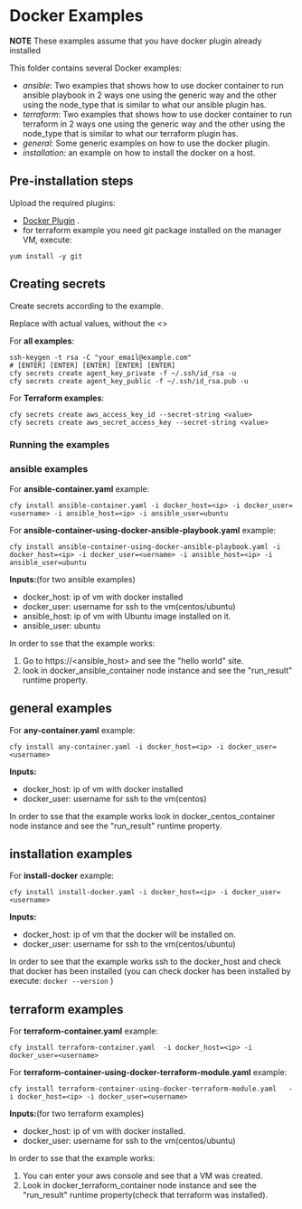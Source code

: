 # Docker Examples

**NOTE** These examples assume that you have docker plugin already installed

This folder contains several Docker examples:


  * _ansible_: Two examples that shows how to use docker container to run ansible playbook in 2 ways one using the generic way and the other using the node_type that is similar to what our ansible plugin has.
  * _terraform_: Two examples that shows how to use docker container to run terraform in 2 ways one using the generic way and the other using the node_type that is similar to what our terraform plugin has.
  * _general_: Some generic examples on how to use the docker plugin.
  * _installation_: an example on how to install the docker on a host.


## Pre-installation steps

Upload the required plugins:

  * [Docker Plugin](https://github.com/cloudify-cosmo/cloudify-docker-plugin/releases) .
  * for terraform example you need git package installed on the manager VM, 
  execute:
  ```
yum install -y git
```
## Creating secrets

Create secrets according to the example.

Replace <value> with actual values, without the <>

For **all examples**:

```shell
ssh-keygen -t rsa -C "your_email@example.com"
# [ENTER] [ENTER] [ENTER] [ENTER] [ENTER]
cfy secrets create agent_key_private -f ~/.ssh/id_rsa -u
cfy secrets create agent_key_public -f ~/.ssh/id_rsa.pub -u
```
         
For **Terraform examples**:
```shell
cfy secrets create aws_access_key_id --secret-string <value>
cfy secrets create aws_secret_access_key --secret-string <value>
```

### Running the examples


### ansible examples

For **ansible-container.yaml** example:
```shell
cfy install ansible-container.yaml -i docker_host=<ip> -i docker_user=<username> -i ansible_host=<ip> -i ansible_user=ubuntu
```
For **ansible-container-using-docker-ansible-playbook.yaml** example:
```shell script
cfy install ansible-container-using-docker-ansible-playbook.yaml -i docker_host=<ip> -i docker_user=<uername> -i ansible_host=<ip> -i ansible_user=ubuntu
```

 **Inputs:**(for two ansible examples)
 
 * docker_host: ip of vm with docker installed
 * docker_user: username for ssh to the vm(centos/ubuntu)
 * ansible_host: ip of vm with Ubuntu image installed on it.
 * ansible_user: ubuntu

In order to sse that the example works:
 1. Go to  https://<ansible_host> and see the "hello world" site.
 2. look in docker_ansible_container node instance and see the "run_result" runtime property.
   
## general examples

For **any-container.yaml** example:

```shell 
cfy install any-container.yaml -i docker_host=<ip> -i docker_user=<username>
```
 **Inputs:**
 
 * docker_host: ip of vm with docker installed
 * docker_user: username for ssh to the vm(centos)

In order to sse that the example works look in docker_centos_container node instance and see the "run_result" runtime property.
   
## installation examples

For **install-docker** example:
```shell script
cfy install install-docker.yaml -i docker_host=<ip> -i docker_user=<username> 
```

**Inputs:**
 
 * docker_host: ip of vm that the docker will be installed on.
 * docker_user: username for ssh to the vm(centos/ubuntu)
 
 In order to see that the example works ssh to the docker_host and check that docker has been installed
(you can check docker has been installed by execute: `docker --version` )
 
## terraform examples
 
For **terraform-container.yaml** example:
 
 ```shell script
cfy install terraform-container.yaml  -i docker_host=<ip> -i docker_user=<username>
```
 For **terraform-container-using-docker-terraform-module.yaml** example:
 ```shell script
cfy install terraform-container-using-docker-terraform-module.yaml   -i docker_host=<ip> -i docker_user=<username> 

```

**Inputs:**(for two terraform examples)
 
 * docker_host: ip of vm with docker installed.
 * docker_user: username for ssh to the vm(centos/ubuntu)
 
 In order to sse that the example works:
  1. You can enter your aws console and see that a VM was created.
  2. Look in docker_terraform_container node instance and see the "run_result" runtime property(check that terraform was installed).
